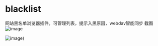 # blacklist
网站黑名单浏览器插件，可管理列表，提示入黑原因，webdav智能同步
截图 ![image](https://matuimg.com/i/2025/05/24/12dm5p1.png)

![image](https://img.airl.cc/i/2025/05/24/12k0dz6.webp))
